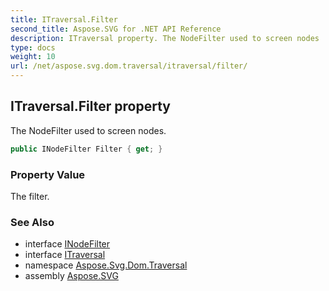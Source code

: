 ```yaml
---
title: ITraversal.Filter
second_title: Aspose.SVG for .NET API Reference
description: ITraversal property. The NodeFilter used to screen nodes
type: docs
weight: 10
url: /net/aspose.svg.dom.traversal/itraversal/filter/
---
```

## ITraversal.Filter property

The NodeFilter used to screen nodes.

```csharp
public INodeFilter Filter { get; }
```

### Property Value

The filter.

### See Also

* interface [INodeFilter](../../inodefilter/)
* interface [ITraversal](../)
* namespace [Aspose.Svg.Dom.Traversal](../../../aspose.svg.dom.traversal/)
* assembly [Aspose.SVG](../../../)
